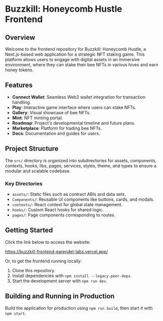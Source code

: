 # Buzzkill: Honeycomb Hustle Frontend

## Overview
Welcome to the frontend repository for Buzzkill: Honeycomb Hustle, a Next.js-based web application for a strategic NFT staking game. This platform allows users to engage with digital assets in an immersive environment, where they can stake their bee NFTs in various hives and earn honey tokens.

## Features
- **Connect Wallet**: Seamless Web3 wallet integration for transaction handling.
- **Play**: Interactive game interface where users can stake NFTs.
- **Gallery**: Visual showcase of bee NFTs.
- **Mint**: NFT minting portal.
- **Roadmap**: Project's developmental timeline and future plans.
- **Marketplace**: Platform for trading bee NFTs.
- **Docs**: Documentation and guides for users.

## Project Structure
The `src/` directory is organized into subdirectories for assets, components, contexts, hooks, libs, pages, services, styles, theme, and types to ensure a modular and scalable codebase.

### Key Directories
- `assets/`: Static files such as contract ABIs and data sets.
- `Components/`: Reusable UI components like buttons, cards, and modals.
- `contexts/`: React context for global state management.
- `hooks/`: Custom React hooks for shared logic.
- `pages/`: Page components corresponding to routes.

## Getting Started

Click the link below to access the website:

https://buzzkill-frontend-earendel-labs.vercel.app/

Or, to get the frontend running locally:

1. Clone this repository.
2. Install dependencies with `npm install --legacy-peer-deps`.
3. Start the development server with `npm run dev`.

## Building and Running in Production
Build the application for production using `npm run build`, then start it with `npm start`.

